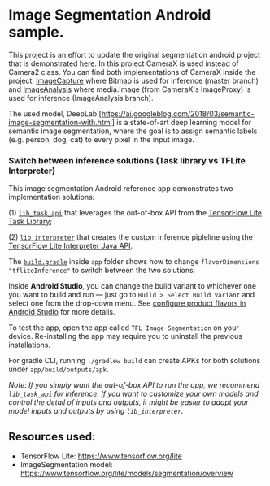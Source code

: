 # Image Segmentation Android sample.

This project is an effort to update the original segmentation android project that is demonstrated [here](https://github.com/tensorflow/examples/tree/master/lite/examples/image_segmentation/android). In this project CameraX is used instead of Camera2 class. You can find both implementations of CameraX inside the project, [ImageCapture](https://developer.android.com/training/camerax/take-photo) where Bitmap is used for inference (master branch) and [ImageAnalysis](https://developer.android.com/training/camerax/analyze) where media.Image (from CameraX's ImageProxy) is used for inference (ImageAnalysis branch).

The used model, DeepLab
[https://ai.googleblog.com/2018/03/semantic-image-segmentation-with.html] is a
state-of-art deep learning model for semantic image segmentation, where the goal
is to assign semantic labels (e.g. person, dog, cat) to every pixel in the input
image.

### Switch between inference solutions (Task library vs TFLite Interpreter)

This image segmentation Android reference app demonstrates two implementation
solutions:

(1)
[`lib_task_api`](https://github.com/tensorflow/examples/tree/master/lite/examples/image_segmentation/android/lib_task_api)
that leverages the out-of-box API from the
[TensorFlow Lite Task Library](https://www.tensorflow.org/lite/inference_with_metadata/task_library/image_segmenter);

(2)
[`lib_interpreter`](https://github.com/tensorflow/examples/tree/master/lite/examples/image_segmentation/android/lib_interpreter)
that creates the custom inference pipleline using the
[TensorFlow Lite Interpreter Java API](https://www.tensorflow.org/lite/guide/inference#load_and_run_a_model_in_java).

The [`build.gradle`](app/build.gradle) inside `app` folder shows how to change
`flavorDimensions "tfliteInference"` to switch between the two solutions.

Inside **Android Studio**, you can change the build variant to whichever one you
want to build and run — just go to `Build > Select Build Variant` and select one
from the drop-down menu. See
[configure product flavors in Android Studio](https://developer.android.com/studio/build/build-variants#product-flavors)
for more details.

To test the app, open the app called `TFL Image Segmentation` on your device.
Re-installing the app may require you to uninstall the previous installations.

For gradle CLI, running `./gradlew build` can create APKs for both solutions
under `app/build/outputs/apk`.

*Note: If you simply want the out-of-box API to run the app, we recommend
`lib_task_api` for inference. If you want to customize your own models and
control the detail of inputs and outputs, it might be easier to adapt your model
inputs and outputs by using `lib_interpreter`.*

## Resources used:

*   TensorFlow Lite: https://www.tensorflow.org/lite
*   ImageSegmentation model:
    https://www.tensorflow.org/lite/models/segmentation/overview
